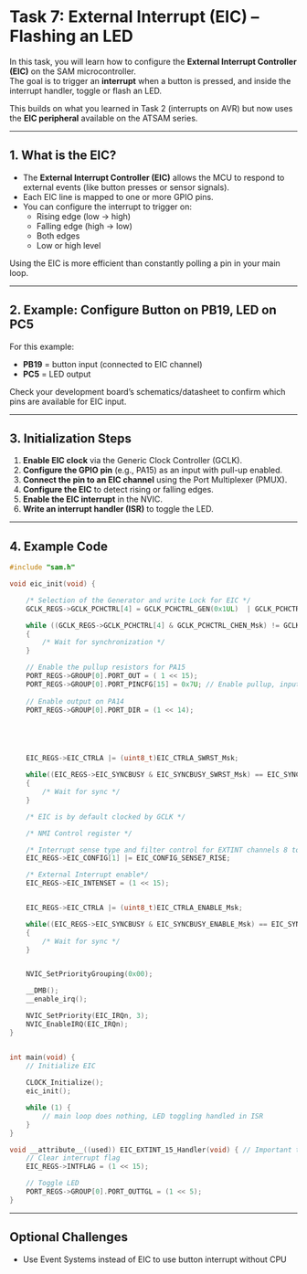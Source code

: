 # Task 7: External Interrupt (EIC) – Flashing an LED

In this task, you will learn how to configure the **External Interrupt Controller (EIC)** on the SAM microcontroller.  
The goal is to trigger an **interrupt** when a button is pressed, and inside the interrupt handler, toggle or flash an LED.

This builds on what you learned in Task 2 (interrupts on AVR) but now uses the **EIC peripheral** available on the ATSAM series.

---

## 1. What is the EIC?

- The **External Interrupt Controller (EIC)** allows the MCU to respond to external events (like button presses or sensor signals).  
- Each EIC line is mapped to one or more GPIO pins.  
- You can configure the interrupt to trigger on:
  - Rising edge (low → high)
  - Falling edge (high → low)
  - Both edges
  - Low or high level  

Using the EIC is more efficient than constantly polling a pin in your main loop.

---

## 2. Example: Configure Button on PB19, LED on PC5

For this example:
- **PB19** = button input (connected to EIC channel)  
- **PC5** = LED output  

Check your development board’s schematics/datasheet to confirm which pins are available for EIC input.

---

## 3. Initialization Steps

1. **Enable EIC clock** via the Generic Clock Controller (GCLK).  
2. **Configure the GPIO pin** (e.g., PA15) as an input with pull-up enabled.  
3. **Connect the pin to an EIC channel** using the Port Multiplexer (PMUX).  
4. **Configure the EIC** to detect rising or falling edges.  
5. **Enable the EIC interrupt** in the NVIC.  
6. **Write an interrupt handler (ISR)** to toggle the LED.

---

## 4. Example Code

```c
#include "sam.h"

void eic_init(void) {

    /* Selection of the Generator and write Lock for EIC */
    GCLK_REGS->GCLK_PCHCTRL[4] = GCLK_PCHCTRL_GEN(0x1UL)  | GCLK_PCHCTRL_CHEN_Msk;

    while ((GCLK_REGS->GCLK_PCHCTRL[4] & GCLK_PCHCTRL_CHEN_Msk) != GCLK_PCHCTRL_CHEN_Msk)
    {
        /* Wait for synchronization */
    }

    // Enable the pullup resistors for PA15
    PORT_REGS->GROUP[0].PORT_OUT = ( 1 << 15);
    PORT_REGS->GROUP[0].PORT_PINCFG[15] = 0x7U; // Enable pullup, input and pmux
    
    // Enable output on PA14
    PORT_REGS->GROUP[0].PORT_DIR = (1 << 14);





    EIC_REGS->EIC_CTRLA |= (uint8_t)EIC_CTRLA_SWRST_Msk;

    while((EIC_REGS->EIC_SYNCBUSY & EIC_SYNCBUSY_SWRST_Msk) == EIC_SYNCBUSY_SWRST_Msk)
    {
        /* Wait for sync */
    }

    /* EIC is by default clocked by GCLK */

    /* NMI Control register */

    /* Interrupt sense type and filter control for EXTINT channels 8 to 15 */
    EIC_REGS->EIC_CONFIG[1] |= EIC_CONFIG_SENSE7_RISE;

    /* External Interrupt enable*/
    EIC_REGS->EIC_INTENSET = (1 << 15);


    EIC_REGS->EIC_CTRLA |= (uint8_t)EIC_CTRLA_ENABLE_Msk;

    while((EIC_REGS->EIC_SYNCBUSY & EIC_SYNCBUSY_ENABLE_Msk) == EIC_SYNCBUSY_ENABLE_Msk)
    {
        /* Wait for sync */
    }


    NVIC_SetPriorityGrouping(0x00);

    __DMB();
    __enable_irq();

    NVIC_SetPriority(EIC_IRQn, 3);
    NVIC_EnableIRQ(EIC_IRQn);
}


int main(void) {
    // Initialize EIC
    
    CLOCK_Initialize();
    eic_init();

    while (1) {
        // main loop does nothing, LED toggling handled in ISR
    }
}

void __attribute__((used)) EIC_EXTINT_15_Handler(void) { // Important the function name has to match 
    // Clear interrupt flag
    EIC_REGS->INTFLAG = (1 << 15);

    // Toggle LED
    PORT_REGS->GROUP[0].PORT_OUTTGL = (1 << 5);
}
```
---
## Optional Challenges

- Use Event Systems instead of EIC to use button interrupt without CPU 

